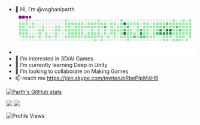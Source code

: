 - 👋 Hi, I’m @vaghaniparth
- ![](https://github.com/vaghaniparth/contribution-graph/blob/main/github-contribution-grid-snake.gif)
- 👀 I’m interested in 3D/AI Games
- 🌱 I’m currently learning Deep in Unity
- 💞️ I’m looking to collaborate on Making Games
- 📫  reach me https://join.skype.com/invite/ubRbePIpM4H9

<!---
vaghaniparth/vaghaniparth is a ✨ special ✨ repository because its `README.md` (this file) appears on your GitHub profile.
You can click the Preview link to take a look at your changes.
--->
[![Parth's GitHub stats](https://github-readme-stats.vercel.app/api?username=vaghaniparth&show_icons=true&include_all_commits=true&count_private=true&theme=jolly&layout=compact)](https://github.com/vaghaniparth/)

<!-- <img src="https://github-readme-stats.vercel.app/api?username=vaghaniparth&show_icons=true&include_all_commits=true&count_private=true&theme=jolly&layout=compact" alt="GitHub Stats for Parth" width="700"> -->

<img src="https://github-readme-streak-stats.herokuapp.com?user=vaghaniparth&theme=jolly" width="700">
<!-- [![Parth's wakatime stats](https://github-readme-stats-git-dev.bestdingsheng.vercel.app/api/wakatime?username=vaghaniparth&theme=deson&title_color=bd93f9&icon_color=a4ffff&text_color=c264af&bg_color=282a36)](https://github.com/vaghaniparth/) -->
<img src="https://github-readme-stats.vercel.app/api/top-langs/?username=vaghaniparth&title_color=ffffff&text_color=c9cacc&icon_color=2bbc8a&bg_color=1d1f21" />

<!-- [![willianrod's wakatime stats](https://github-readme-stats-git-dev.vaghaniparth.vercel.app/api/wakatime?username=vaghaniparth&theme=deson&title_color=bd93f9&icon_color=a4ffff&text_color=c264af&bg_color=282a36)](https://github.com/vaghaniparth/) -->
<!-- ![Top langs](https://github-readme-stats.vercel.app/api/top-langs/?username=vaghaniparth) -->
![Profile Views](https://komarev.com/ghpvc/?username=vaghaniparth)
 
